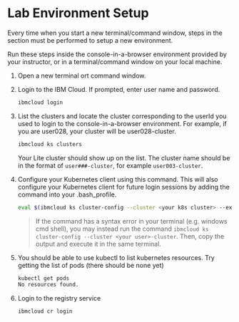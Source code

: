
# Lab Environment Setup

Every time when you start a new terminal/command window, steps in the section must be performed to setup a new environment.

Run these steps inside the console-in-a-browser environment provided by your instructor, or in a terminal/command window on your local machine.

1. Open a new terminal ort command window.

1. Login to the IBM Cloud. If prompted, enter user name and password. 

    ```sh
    ibmcloud login
    ```

1. List the clusters and locate the cluster corresponding to the userId you used to login to the console-in-a-browser environment. For example, if you are user028, your cluster will be user028-cluster.

    ```sh
    ibmcloud ks clusters
    ```
    Your Lite cluster should show up on the list. The cluster name should be in the format of `user###-cluster`, for example `user003-cluster`.

1. Configure your Kubernetes client using this command. This will also configure your Kubernetes client for future login sessions by adding the command into your .bash_profile. 

    ```sh
    eval $(ibmcloud ks cluster-config --cluster <your k8s cluster> --export | tee -a ~/.bash_profile) 
    ```
    >If the command has a syntax error in your terminal (e.g. windows cmd shell), you may instead run the command `ibmcloud ks cluster-config --cluster <your user>-cluster`. Then, copy the output and execute it in the same terminal.

1. You should be able to use kubectl to list kubernetes resources. Try getting the list of pods (there should be none yet)

    ```sh
    kubectl get pods
    No resources found.
    ```

1. Login to the registry service

    ```sh
    ibmcloud cr login
    ```






